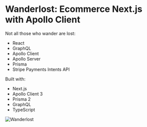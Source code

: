 # Wanderlost: Ecommerce Next.js with Apollo Client

Not all those who wander are lost:

- React
- GraphQL
- Apollo Client
- Apollo Server
- Prisma
- Stripe Payments Intents API

Built with:

- Next.js
- Apollo Client 3
- Prisma 2
- GraphQL
- TypeScript

![Wanderlost](https://github.com/dhausser/wanderlost/blob/main/public/static/wanderlost.png 'Wanderlost')

